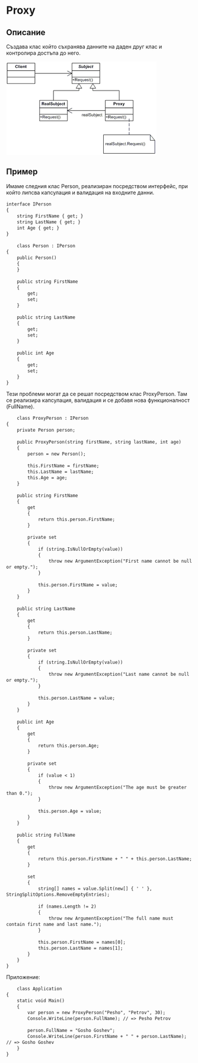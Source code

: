 # Proxy #

## Описание ##
Създава клас който съхранява данните на даден друг клас и контролира достъпа до него.

![1](images/proxy.gif)

## Пример ##

Имаме следния клас Person, реализиран посредством интерфейс, при който липсва капсулация и валидация на входните данни.

    interface IPerson
    {
        string FirstName { get; }
        string LastName { get; }
        int Age { get; }
    }

        class Person : IPerson
    {
        public Person()
        {
        }

        public string FirstName
        {
            get;
            set;
        }

        public string LastName
        {
            get;
            set;
        }

        public int Age
        {
            get;
            set;
        }
    }

Тези проблеми могат да се решат посредством клас ProxyPerson. Там се реализира капсулация, валидация и се добавя нова функционалност (FullName).

        class ProxyPerson : IPerson
    {
        private Person person;

        public ProxyPerson(string firstName, string lastName, int age)
        {
            person = new Person();

            this.FirstName = firstName;
            this.LastName = lastName;
            this.Age = age;
        }

        public string FirstName
        {
            get
            {
                return this.person.FirstName;
            }

            private set
            {
                if (string.IsNullOrEmpty(value))
                {
                    throw new ArgumentException("First name cannot be null or empty.");
                }

                this.person.FirstName = value;
            }
        }

        public string LastName
        {
            get
            {
                return this.person.LastName;
            }

            private set
            {
                if (string.IsNullOrEmpty(value))
                {
                    throw new ArgumentException("Last name cannot be null or empty.");
                }

                this.person.LastName = value;
            }
        }

        public int Age
        {
            get
            {
                return this.person.Age;
            }

            private set
            {
                if (value < 1)
                {
                    throw new ArgumentException("The age must be greater than 0.");
                }

                this.person.Age = value;
            }
        }

        public string FullName
        {
            get
            {
                return this.person.FirstName + " " + this.person.LastName;
            }

            set
            {
                string[] names = value.Split(new[] { ' ' }, StringSplitOptions.RemoveEmptyEntries);

                if (names.Length != 2)
                {
                    throw new ArgumentException("The full name must contain first name and last name.");
                }

                this.person.FirstName = names[0];
                this.person.LastName = names[1];
            }
        }
    }

Приложение:

        class Application
    {
        static void Main()
        {
            var person = new ProxyPerson("Pesho", "Petrov", 30);
            Console.WriteLine(person.FullName); // => Pesho Petrov

            person.FullName = "Gosho Goshev";
            Console.WriteLine(person.FirstName + " " + person.LastName); // => Gosho Goshev
        }
    }
